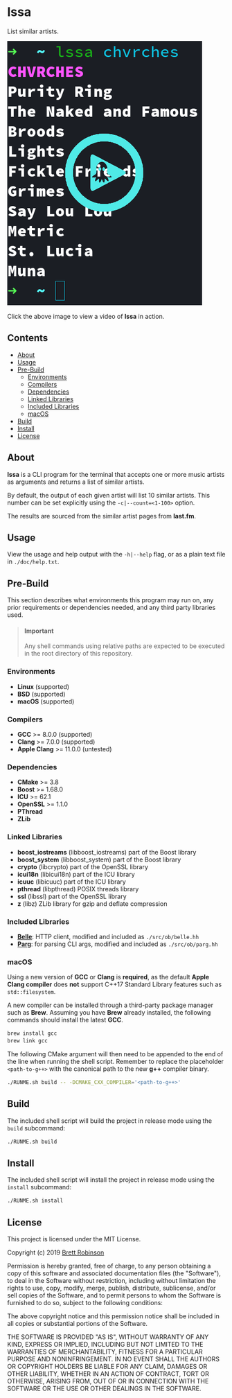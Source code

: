 # lssa
List similar artists.

[![lssa](https://raw.githubusercontent.com/octobanana/lssa/master/res/lssa.png)](https://octobanana.com/software/lssa/blob/res/lssa.mp4#file)

Click the above image to view a video of __lssa__ in action.

## Contents
* [About](#about)
* [Usage](#usage)
* [Pre-Build](#pre-build)
  * [Environments](#environments)
  * [Compilers](#compilers)
  * [Dependencies](#dependencies)
  * [Linked Libraries](#linked-libraries)
  * [Included Libraries](#included-libraries)
  * [macOS](#macos)
* [Build](#build)
* [Install](#install)
* [License](#license)

## About
__lssa__ is a CLI program for the terminal that accepts one or more music
artists as arguments and returns a list of similar artists.

By default, the output of each given artist will list 10 similar artists.
This number can be set explicitly using the `-c|--count=<1-100>` option.

The results are sourced from the similar artist pages from __last.fm__.

## Usage
View the usage and help output with the `-h|--help` flag,
or as a plain text file in `./doc/help.txt`.

## Pre-Build
This section describes what environments this program may run on,
any prior requirements or dependencies needed, and any third party libraries used.

> #### Important
> Any shell commands using relative paths are expected to be executed in the
> root directory of this repository.

### Environments
* __Linux__ (supported)
* __BSD__ (supported)
* __macOS__ (supported)

### Compilers
* __GCC__ >= 8.0.0 (supported)
* __Clang__ >= 7.0.0 (supported)
* __Apple Clang__ >= 11.0.0 (untested)

### Dependencies
* __CMake__ >= 3.8
* __Boost__ >= 1.68.0
* __ICU__ >= 62.1
* __OpenSSL__ >= 1.1.0
* __PThread__
* __ZLib__

### Linked Libraries
* __boost_iostreams__ (libboost_iostreams) part of the Boost library
* __boost_system__ (libboost_system) part of the Boost library
* __crypto__ (libcrypto) part of the OpenSSL library
* __icui18n__ (libicui18n) part of the ICU library
* __icuuc__ (libicuuc) part of the ICU library
* __pthread__ (libpthread) POSIX threads library
* __ssl__ (libssl) part of the OpenSSL library
* __z__ (libz) ZLib library for gzip and deflate compression

### Included Libraries
* [__Belle__](https://github.com/octobanana/belle):
  HTTP client, modified and included as `./src/ob/belle.hh`
* [__Parg__](https://github.com/octobanana/parg):
  for parsing CLI args, modified and included as `./src/ob/parg.hh`

### macOS
Using a new version of __GCC__ or __Clang__ is __required__, as the default
__Apple Clang compiler__ does __not__ support C++17 Standard Library features such as `std::filesystem`.

A new compiler can be installed through a third-party package manager such as __Brew__.
Assuming you have __Brew__ already installed, the following commands should install
the latest __GCC__.

```sh
brew install gcc
brew link gcc
```

The following CMake argument will then need to be appended to the end of the line when running the shell script.
Remember to replace the placeholder `<path-to-g++>` with the canonical path to the new __g++__ compiler binary.

```sh
./RUNME.sh build -- -DCMAKE_CXX_COMPILER='<path-to-g++>'
```

## Build
The included shell script will build the project in release mode using the `build` subcommand:

```sh
./RUNME.sh build
```

## Install
The included shell script will install the project in release mode using the `install` subcommand:

```sh
./RUNME.sh install
```

## License
This project is licensed under the MIT License.

Copyright (c) 2019 [Brett Robinson](https://octobanana.com/)

Permission is hereby granted, free of charge, to any person obtaining a copy
of this software and associated documentation files (the "Software"), to deal
in the Software without restriction, including without limitation the rights
to use, copy, modify, merge, publish, distribute, sublicense, and/or sell
copies of the Software, and to permit persons to whom the Software is
furnished to do so, subject to the following conditions:

The above copyright notice and this permission notice shall be included in all
copies or substantial portions of the Software.

THE SOFTWARE IS PROVIDED "AS IS", WITHOUT WARRANTY OF ANY KIND, EXPRESS OR
IMPLIED, INCLUDING BUT NOT LIMITED TO THE WARRANTIES OF MERCHANTABILITY,
FITNESS FOR A PARTICULAR PURPOSE AND NONINFRINGEMENT. IN NO EVENT SHALL THE
AUTHORS OR COPYRIGHT HOLDERS BE LIABLE FOR ANY CLAIM, DAMAGES OR OTHER
LIABILITY, WHETHER IN AN ACTION OF CONTRACT, TORT OR OTHERWISE, ARISING FROM,
OUT OF OR IN CONNECTION WITH THE SOFTWARE OR THE USE OR OTHER DEALINGS IN THE
SOFTWARE.
